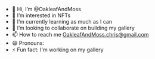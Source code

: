 - 👋 Hi, I’m @OakleafAndMoss
- 👀 I’m interested in NFTs
- 🌱 I’m currently learning as much as I can 
- 💞️ I’m looking to collaborate on building my gallery
- 📫 How to reach me OakleafAndMoss.chris@gmail.com
- 😄 Pronouns: 
- ⚡ Fun fact: I'm working on my gallery

<!---
OakleafAndMoss/OakleafAndMoss is a nature photography NFT gallery special ✨ repository because its `README.md` (this file) appears on your GitHub profile.
You can click the Preview link to take a look at your changes.
--->
